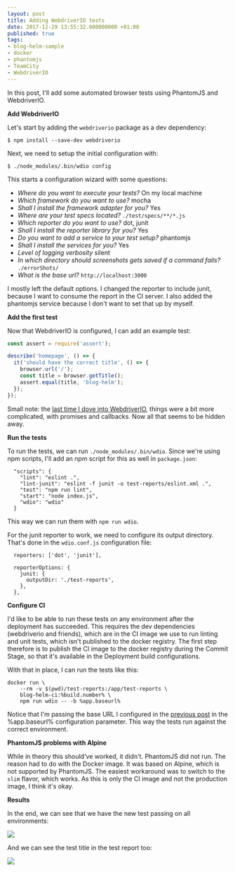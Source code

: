 ```yaml
---
layout: post
title: Adding WebdriverIO tests
date: 2017-12-29 13:55:32.000000000 +01:00
published: true
tags:
- blog-helm-sample
- docker
- phantomjs
- TeamCity
- WebdriverIO
---
```


In this post, I'll add some automated browser tests using PhantomJS and WebdriverIO.

<!--more-->

<strong>Add WebdriverIO</strong>

Let's start by adding the <code>webdriverio</code> package as a dev dependency:

```
$ npm install --save-dev webdriverio
```

Next, we need to setup the initial configuration with:

```
$ ./node_modules/.bin/wdio config
```

This starts a configuration wizard with some questions:
<ul>
<li><em>Where do you want to execute your tests?</em> On my local machine</li>
<li><em>Which framework do you want to use?</em> mocha</li>
<li><em>Shall I install the framework adapter for you?</em> Yes</li>
<li><em>Where are your test specs located?</em> <code>./test/specs/**/*.js</code></li>
<li><em>Which reporter do you want to use?</em> dot, junit</li>
<li><em>Shall I install the reporter library for you?</em> Yes</li>
<li><em>Do you want to add a service to your test setup?</em> phantomjs</li>
<li><em>Shall I install the services for you?</em> Yes</li>
<li><em>Level of logging verbosity</em> silent</li>
<li><em>In which directory should screenshots gets saved if a command fails?</em> <code>./errorShots/</code></li>
<li><em>What is the base url?</em> <code>http://localhost:3000</code></li>
</ul>

I mostly left the default options. I changed the reporter to include junit, because I want to consume the report in the CI server. I also added the phantomjs service because I don't want to set that up by myself.

<strong>Add the first test</strong>

Now that WebdriverIO is configured, I can add an example test:

```javascript
const assert = require('assert');

describe('homepage', () => {
  it('should have the correct title', () => {
    browser.url('/');
    const title = browser.getTitle();
    assert.equal(title, 'blog-helm');
  });
});
```

Small note: the <a href="{% post_url 2016/2016-06-25-functional-testing-hello-world %}" target="_blank">last time I dove into WebdriverIO</a>, things were a bit more complicated, with promises and callbacks. Now all that seems to be hidden away.

<strong>Run the tests</strong>

To run the tests, we can run <code>./node_modules/.bin/wdio</code>. Since we're using npm scripts, I'll add an npm script for this as well in <code>package.json</code>:

```
  "scripts": {
    "lint": "eslint .",
    "lint-junit": "eslint -f junit -o test-reports/eslint.xml .",
    "test": "npm run lint",
    "start": "node index.js",
    "wdio": "wdio"
  }
```

This way we can run them with <code>npm run wdio</code>.

For the junit reporter to work, we need to configure its output directory. That's done in the <code>wdio.conf.js</code> configuration file:

```
  reporters: ['dot', 'junit'],

  reporterOptions: {
    junit: {
      outputDir: './test-reports',
    },
  },
```

<strong>Configure CI</strong>

I'd like to be able to run these tests on any environment after the deployment has succeeded. This requires the dev dependencies (webdriverio and friends), which are in the CI image we use to run linting and unit tests, which isn't published to the docker registry. The first step therefore is to publish the CI image to the docker registry during the Commit Stage, so that it's available in the Deployment build configurations.

With that in place, I can run the tests like this:

```
docker run \
    --rm -v $(pwd)/test-reports:/app/test-reports \
    blog-helm-ci:%build.number% \
    npm run wdio -- -b %app.baseurl%
```

Notice that I'm passing the base URL I configured in the <a href="{{ site.baseurl }}/2017/12/29/waiting-for-the-correct-version-after-deployment.html">previous post</a> in the %app.baseurl% configuration parameter. This way the tests run against the correct environment.

<strong>PhantomJS problems with Alpine</strong>

While in theory this should've worked, it didn't. PhantomJS did not run. The reason had to do with the Docker image. It was based on Alpine, which is not supported by PhantomJS. The easiest workaround was to switch to the <code>slim</code> flavor, which works. As this is only the CI image and not the production image, I think it's okay.

<strong>Results</strong>

In the end, we can see that we have the new test passing on all environments:

<img src="{{ site.baseurl }}/assets/2017/12/29/14_07_21-blog-helm-__-deploy-to-production-_-build-chains-e28094-teamcity.png" />

And we can see the test title in the test report too:

<img src="{{ site.baseurl }}/assets/2017/12/29/14_07_49-blog-helm-__-deploy-to-test-_-2-0-0-29-dec-17-13_05-_-tests-e28094-teamcity.png" />
